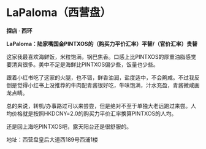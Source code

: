 # LaPaloma（西营盘）

**探店 · 西环**

**LaPaloma：陆家嘴国金PINTXOS的（购买力平价汇率）平替/（官价汇率）贵替**

这家我最喜欢海鲜饭，米粒饱满，锅巴焦香。口感上比PINTXOS的厚重油脂感觉要清爽很多。美中不足是海鲜比PINTXOS偏少些，饭量也少些。

跟着小红书吃了这家的火腿，也不错，鲜香油润，盐度适中，不会齁咸。不过我反倒是觉得小红书上没推荐的牛肉配青酱很好吃，牛味饱满，汁水充盈，青酱微咸画龙点睛。

总的来说，转机/办事路过可以来尝尝，但是绝对不至于单独大老远跑过来尝。人均价格就是按照HKDCNY=2.0的购买力平价汇率换算PINTXOS的人均。

还是回上海吃PINTXOS吧，露天阳台还是很舒服的。

地址：西营盘皇后大道西189号西浦1楼
